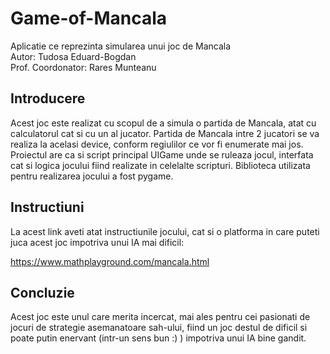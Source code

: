 # Game-of-Mancala

Aplicatie ce reprezinta simularea unui joc de Mancala <br/>
Autor: Tudosa Eduard-Bogdan <br/>
Prof. Coordonator: Rares Munteanu

## Introducere

Acest joc este realizat cu scopul de a simula o partida de Mancala, atat cu calculatorul cat si cu un al jucator. 
Partida de Mancala intre 2 jucatori se va realiza la acelasi device, conform regiulilor ce vor fi enumerate mai jos.
Proiectul are ca si script principal UIGame unde se ruleaza jocul, interfata cat si logica jocului fiind realizate in celelalte scripturi.
Biblioteca utilizata pentru realizarea jocului a fost pygame.

## Instructiuni

La acest link aveti atat instructiunile jocului, cat si o platforma in care puteti juca acest joc impotriva unui IA mai dificil:

https://www.mathplayground.com/mancala.html

## Concluzie

Acest joc este unul care merita incercat, mai ales pentru cei pasionati de jocuri de strategie asemanatoare sah-ului, fiind un joc destul de dificil si poate putin enervant (intr-un sens bun :) ) impotriva unui IA bine gandit.


